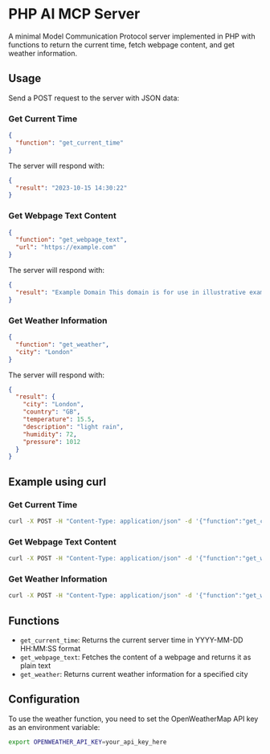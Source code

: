 # PHP AI MCP Server

A minimal Model Communication Protocol server implemented in PHP with functions to return the current time, fetch webpage content, and get weather information.

## Usage

Send a POST request to the server with JSON data:

### Get Current Time
```json
{
  "function": "get_current_time"
}
```

The server will respond with:

```json
{
  "result": "2023-10-15 14:30:22"
}
```

### Get Webpage Text Content
```json
{
  "function": "get_webpage_text",
  "url": "https://example.com"
}
```

The server will respond with:

```json
{
  "result": "Example Domain This domain is for use in illustrative examples in documents..."
}
```

### Get Weather Information
```json
{
  "function": "get_weather",
  "city": "London"
}
```

The server will respond with:

```json
{
  "result": {
    "city": "London",
    "country": "GB",
    "temperature": 15.5,
    "description": "light rain",
    "humidity": 72,
    "pressure": 1012
  }
}
```

## Example using curl

### Get Current Time
```bash
curl -X POST -H "Content-Type: application/json" -d '{"function":"get_current_time"}' http://localhost/
```

### Get Webpage Text Content
```bash
curl -X POST -H "Content-Type: application/json" -d '{"function":"get_webpage_text","url":"https://example.com"}' http://localhost/
```

### Get Weather Information
```bash
curl -X POST -H "Content-Type: application/json" -d '{"function":"get_weather","city":"London"}' http://localhost/
```

## Functions

- `get_current_time`: Returns the current server time in YYYY-MM-DD HH:MM:SS format
- `get_webpage_text`: Fetches the content of a webpage and returns it as plain text
- `get_weather`: Returns current weather information for a specified city

## Configuration

To use the weather function, you need to set the OpenWeatherMap API key as an environment variable:

```bash
export OPENWEATHER_API_KEY=your_api_key_here
```
